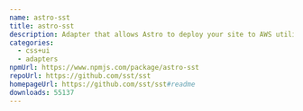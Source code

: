 ```yaml
---
name: astro-sst
title: astro-sst
description: Adapter that allows Astro to deploy your site to AWS utilizing SST.
categories:
  - css+ui
  - adapters
npmUrl: https://www.npmjs.com/package/astro-sst
repoUrl: https://github.com/sst/sst
homepageUrl: https://github.com/sst/sst#readme
downloads: 55137
---
```

